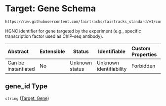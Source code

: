 # Target: Gene Schema

```txt
https://raw.githubusercontent.com/fairtracks/fairtracks_standard/v1/current/json/schema/fairtracks_experiment.schema.json#/properties/target/properties/gene_id
```

HGNC identifier for gene targeted by the experiment (e.g., specific transcription factor used as ChIP-seq antibody).


| Abstract            | Extensible | Status         | Identifiable            | Custom Properties | Additional Properties | Access Restrictions | Defined In                                                                                                     |
| :------------------ | ---------- | -------------- | ----------------------- | :---------------- | --------------------- | ------------------- | -------------------------------------------------------------------------------------------------------------- |
| Can be instantiated | No         | Unknown status | Unknown identifiability | Forbidden         | Allowed               | none                | [fairtracks_experiment.schema.json\*](../json/schema/fairtracks_experiment.schema.json "open original schema") |

## gene_id Type

`string` ([Target: Gene](fairtracks_experiment-properties-experiment-target-properties-target-gene.md))
